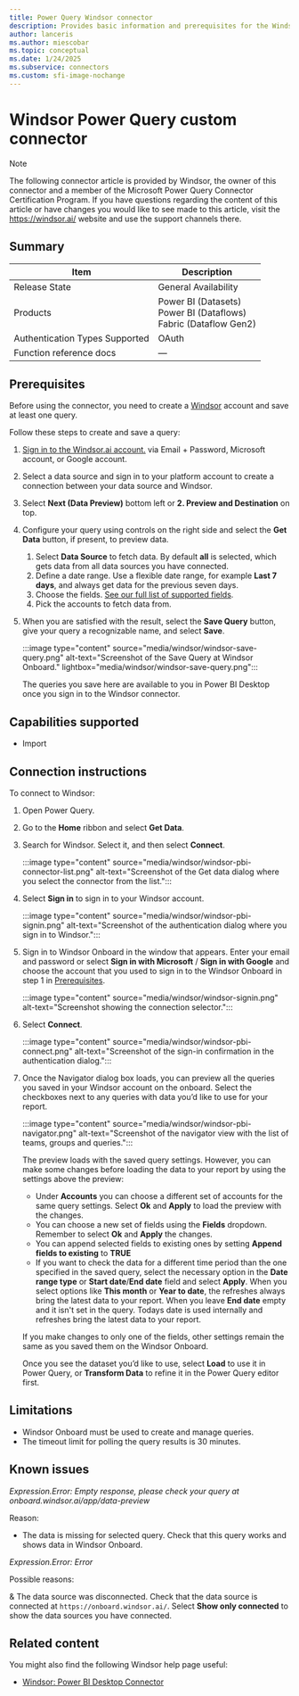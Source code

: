```yaml
---
title: Power Query Windsor connector
description: Provides basic information and prerequisites for the Windsor connector, supported authentication types, outlines limitations and issues.
author: lanceris
ms.author: miescobar
ms.topic: conceptual
ms.date: 1/24/2025
ms.subservice: connectors
ms.custom: sfi-image-nochange
---
```


# Windsor Power Query custom connector

> [!NOTE]
>The following connector article is provided by Windsor, the owner of this connector and a member of the Microsoft Power Query Connector Certification Program. If you have questions regarding the content of this article or have changes you would like to see made to this article, visit the https://windsor.ai/ website and use the support channels there.

## Summary

| Item | Description                                                                       |
| ---- |-----------------------------------------------------------------------------------|
| Release State | General Availability                                                                    |
| Products | Power BI (Datasets)<br/>Power BI (Dataflows)<br/> Fabric (Dataflow Gen2) |
| Authentication Types Supported | OAuth                                  |
| Function reference docs | &mdash; |

## Prerequisites

Before using the connector, you need to create a [Windsor](https://onboard.windsor.ai/) account and save at least one query.

Follow these steps to create and save a query:

1. [Sign in to the Windsor.ai account.](https://onboard.windsor.ai/login) via Email + Password, Microsoft account, or Google account.

2. Select a data source and sign in to your platform account to create a connection between your data source and Windsor.

3. Select **Next (Data Preview)** bottom left or **2. Preview and Destination** on top.

4. Configure your query using controls on the right side and select the **Get Data** button, if present, to preview data.
   1. Select **Data Source** to fetch data. By default **all** is selected, which gets data from all data sources you have connected.
   1. Define a date range. Use a flexible date range, for example **Last 7 days**, and always get data for the previous seven days.
   1. Choose the fields. [See our full list of supported fields](https://windsor.ai/data-field/all/).
   1. Pick the accounts to fetch data from.

5. When you are satisfied with the result, select the **Save Query** button, give your query a recognizable name, and select **Save**.

    :::image type="content" source="media/windsor/windsor-save-query.png" alt-text="Screenshot of the Save Query at Windsor Onboard." lightbox="media/windsor/windsor-save-query.png":::

    The queries you save here are available to you in Power BI Desktop once you sign in to the Windsor connector.

## Capabilities supported

* Import

## Connection instructions

To connect to Windsor:

1. Open Power Query.

2. Go to the **Home** ribbon and select **Get Data**.

3. Search for Windsor. Select it, and then select **Connect**.

   :::image type="content" source="media/windsor/windsor-pbi-connector-list.png" alt-text="Screenshot of the Get data dialog where you select the connector from the list.":::

4. Select **Sign in** to sign in to your Windsor account.  

   :::image type="content" source="media/windsor/windsor-pbi-signin.png" alt-text="Screenshot of the authentication dialog where you sign in to Windsor.":::

5. Sign in to Windsor Onboard in the window that appears. Enter your email and password or select **Sign in with Microsoft** / **Sign in with Google** and choose the account that you used to sign in to the Windsor Onboard in step 1 in [Prerequisites](#prerequisites).

   :::image type="content" source="media/windsor/windsor-signin.png" alt-text="Screenshot showing the connection selector.":::

6. Select **Connect**.  

   :::image type="content" source="media/windsor/windsor-pbi-connect.png" alt-text="Screenshot of the sign-in confirmation in the authentication dialog.":::

7. Once the Navigator dialog box loads, you can preview all the queries you saved in your Windsor account on the onboard. Select the checkboxes next to any queries with data you’d like to use for your report.

   :::image type="content" source="media/windsor/windsor-pbi-navigator.png" alt-text="Screenshot of the navigator view with the list of teams, groups and queries.":::

   The preview loads with the saved query settings. However, you can make some changes before loading the data to your report by using the settings above the preview:

   * Under **Accounts** you can choose a different set of accounts for the same query settings. Select **Ok** and **Apply** to load the preview with the changes.
   * You can choose a new set of fields using the **Fields** dropdown. Remember to select **Ok** and **Apply** the changes.
   * You can append selected fields to existing ones by setting **Append fields to existing** to **TRUE**
   * If you want to check the data for a different time period than the one specified in the saved query, select the necessary option in the **Date range type** or **Start date**/**End date** field and select **Apply**. When you select options like **This month** or **Year to date**, the refreshes always bring the latest data to your report. When you leave **End date** empty and it isn't set in the query. Todays date is used internally and refreshes bring the latest data to your report.

    If you make changes to only one of the fields, other settings remain the same as you saved them on the Windsor Onboard.

    Once you see the dataset you’d like to use, select **Load** to use it in Power Query, or **Transform Data** to refine it in the Power Query editor first.

## Limitations

* Windsor Onboard must be used to create and manage queries.
* The timeout limit for polling the query results is 30 minutes.

## Known issues

*Expression.Error: Empty response, please check your query at onboard.windsor.ai/app/data-preview*

Reason:

* The data is missing for selected query. Check that this query works and shows data in Windsor Onboard.

*Expression.Error: Error*

Possible reasons:

& The data source was disconnected. Check that the data source is connected at `https://onboard.windsor.ai/`. Select **Show only connected** to show the data sources you have connected.

## Related content

You might also find the following Windsor help page useful:

* [Windsor: Power BI Desktop Connector](https://windsor.ai/power-bi-desktop-connector-installation-guide/)
